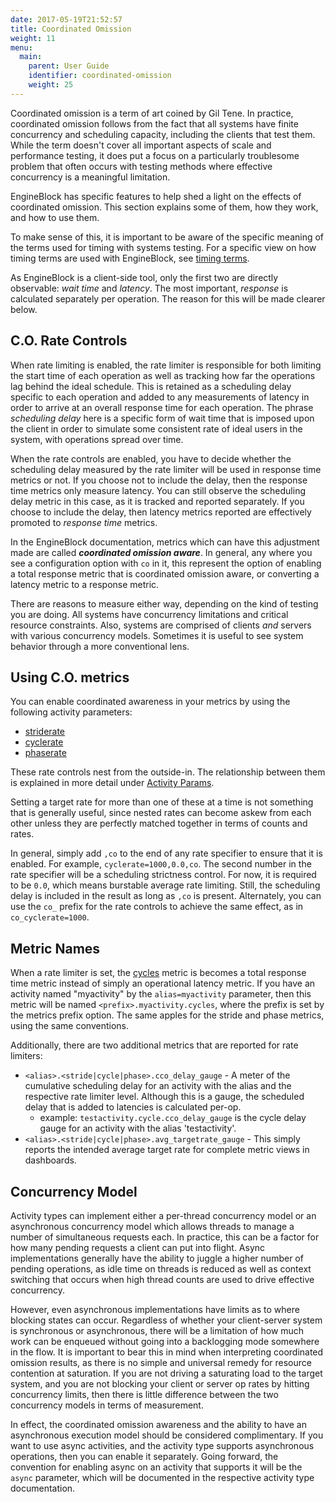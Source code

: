 ```yaml
---
date: 2017-05-19T21:52:57
title: Coordinated Omission
weight: 11
menu:
  main:
    parent: User Guide
    identifier: coordinated-omission
    weight: 25
---
```


Coordinated omission is a term of art coined by Gil Tene. In practice,
coordinated omission follows from the fact that all systems have finite
concurrency and scheduling capacity, including the clients that test them. While
the term doesn't cover all important aspects of scale and performance testing,
it does put a focus on a particularly troublesome problem that often occurs with
testing methods where effective concurrency is a meaningful limitation.

EngineBlock has specific features to help shed a light on the effects of
coordinated omission. This section explains some of them, how they work, and how
to use them.

To make sense of this, it is important to be aware of the specific meaning
of the terms used for timing with systems testing. For a specific view on
how timing terms are used with EngineBlock, see [timing terms](../timing_terms).

As EngineBlock is a client-side tool, only the first two are directly
observable: *wait time* and *latency*. The most important, *response* is 
calculated separately per operation. The reason for this will be made clearer below.

## C.O. Rate Controls

When rate limiting is enabled, the rate limiter is responsible for both limiting
the start time of each operation as well as tracking how far the operations lag
behind the ideal schedule. This is retained as a scheduling delay specific to
each operation and added to any measurements of latency in order to arrive at an
overall response time for each operation. The phrase *scheduling delay* here
is a specific form of wait time that is imposed upon the client in order to simulate
some consistent rate of ideal users in the system, with operations spread over time.

When the rate controls are enabled, you have to decide whether the scheduling
delay measured by the rate limiter will be used in response time metrics or not. If
you choose not to include the delay, then the response time metrics only
measure latency. You can still observe the scheduling delay metric
in this case, as it is tracked and reported separately.
If you choose to include the delay, then latency metrics reported are effectively 
promoted to *response time* metrics.

In the EngineBlock documentation, metrics which can have this adjustment made
are called ***coordinated omission aware***. In general, any where you see a
configuration option with `co` in it, this represent the option of enabling a
total response metric that is coordinated omission aware, or converting a
latency metric to a response metric.

There are reasons to measure either way, depending on the kind of testing you
are doing. All systems have concurrency limitations and critical resource
constraints. Also, systems are comprised of clients *and* servers with various
concurrency models. Sometimes it is useful to see system behavior through a more
conventional lens.

## Using C.O. metrics

You can enable coordinated awareness in your metrics by using the following activity parameters:

- [striderate](/parameters/activity_params/#striderate)
- [cyclerate](/parameters/activity_params/#cyclerate)
- [phaserate](/parameters/activity_params/#phaserate)

These rate controls nest from the outside-in. The relationship between them is explained
in more detail under [Activity Params](/parameters/activity_params).

Setting a target rate for more than one of these at a time is not something that is
generally useful, since nested rates can become askew from each other unless they are
perfectly matched together in terms of counts and rates.

In general, simply add `,co` to the end of any rate specifier to ensure that it is enabled.
For example, `cyclerate=1000,0.0,co`. The second number in the rate specifier will be
a scheduling strictness control. For now, it is required to be `0.0`, which means burstable
average rate limiting. Still, the scheduling delay is included in the result as long as `,co`
is present. Alternately, you can use the `co_` prefix for the rate controls to achieve
the same effect, as in `co_cyclerate=1000`.

## Metric Names

When a rate limiter is set, the [cycles](/user-guide/standard_metrics/#cycles)
metric is becomes a total response time metric instead of simply an operational
latency metric. If you have an activity named "myactivity" by the
`alias=myactivity` parameter, then this metric will be named
`<prefix>.myactivity.cycles`, where the prefix is set by the metrics prefix
option. The same apples for the stride and phase metrics, using the same
conventions.

Additionally, there are two additional metrics that are reported for rate limiters:

- `<alias>.<stride|cycle|phase>.cco_delay_gauge` - A meter of the cumulative
  scheduling delay for an activity with the alias and the respective rate limiter
  level. Although this is a gauge, the scheduled delay that is added to latencies is calculated
  per-op.
  - example: `testactivity.cycle.cco_delay_gauge` is the cycle delay gauge for an activity with the alias
    'testactivity'.
- `<alias>.<stride|cycle|phase>.avg_targetrate_gauge` - This simply reports the intended average
  target rate for complete metric views in dashboards.
  
## Concurrency Model

Activity types can implement either a per-thread concurrency model or an asynchronous concurrency
model which allows threads to manage a number of simultaneous requests each. In practice, this can
be a factor for how many pending requests a client can put into flight. Async implementations generally 
have the ability to juggle a higher number of pending operations, as idle time on threads is reduced
as well as context switching that occurs when high thread counts are used to drive effective concurrency.

However, even asynchronous implementations have limits as to where blocking states can occur. Regardless
of whether your client-server system is synchronous or asynchronous, there will be a limitation of
how much work can be enqueued without going into a backlogging mode somewhere in the flow. It is
important to bear this in mind when interpreting coordinated omission results, as there is no simple
and universal remedy for resource contention at saturation. If you are not driving a saturating load
to the target system, and you are not blocking your client or server op rates by hitting 
concurrency limits, then there is little difference between the two concurrency models in terms of
measurement.

In effect, the coordinated omission awareness and the ability to have an asynchronous execution model
should be considered complimentary. If you want to use async activities, and the activity type supports
asynchronous operations, then you can enable it separately. Going forward, the convention for enabling
async on an activity that supports it will be the `async` parameter, which will be documented
in the respective activity type documentation.




    
    


 
 



